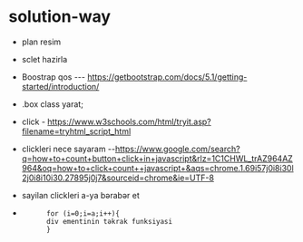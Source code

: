 # solution-way
- plan resim
- sclet hazirla 

- Boostrap qos --- https://getbootstrap.com/docs/5.1/getting-started/introduction/ 

- .box class yarat;

- click - https://www.w3schools.com/html/tryit.asp?filename=tryhtml_script_html

- clickleri nece sayaram --https://www.google.com/search?q=how+to+count+button+click+in+javascript&rlz=1C1CHWL_trAZ964AZ964&oq=how+to+click+count++javascript+&aqs=chrome.1.69i57j0i8i30l2j0i8i10i30.27895j0j7&sourceid=chrome&ie=UTF-8

- sayilan clickleri  a-ya bərabər et

- ```
        for (i=0;i=a;i++){
        div ementinin təkrak funksiyasi  
        }
```